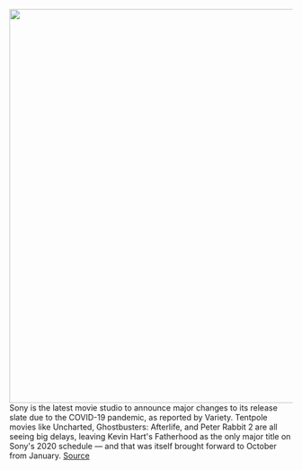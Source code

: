 <img src='https://cdn.vox-cdn.com/thumbor/FRb-Z_FeRvvNjnieTOLlRFDOHzo=/0x0:2318x970/1200x800/filters:focal(974x300:1344x670)/cdn.vox-cdn.com/uploads/chorus_image/image/66578413/morbius.0.png' width='700px' /><br/>
Sony is the latest movie studio to announce major changes to its release slate due to the COVID-19 pandemic, as reported by Variety. Tentpole movies like Uncharted, Ghostbusters: Afterlife, and Peter Rabbit 2 are all seeing big delays, leaving Kevin Hart's Fatherhood as the only major title on Sony's 2020 schedule — and that was itself brought forward to October from January.
<a href='https://www.theverge.com/2020/3/30/21200663/sony-movies-coronavirus-release-date-delays'> Source <a/>